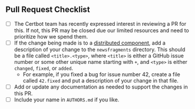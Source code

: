 ## Pull Request Checklist

- [ ] The Certbot team has recently expressed interest in reviewing a PR for this. If not, this PR may be closed due our limited resources and need to prioritize how we spend them.
- [ ] If the change being made is to a [distributed component](https://certbot.eff.org/docs/contributing.html#code-components-and-layout), add a description of your change to the `newsfragments` directory. This should be a file called `<title>.<type>`, where `<title>` is either a GitHub issue number or some other unique name starting with `+`, and `<type>` is either `changed`, `fixed`, or `added`.
  * For example, if you fixed a bug for issue number 42, create a file called `42.fixed` and put a description of your change in that file.
- [ ] Add or update any documentation as needed to support the changes in this PR.
- [ ] Include your name in `AUTHORS.md` if you like.
